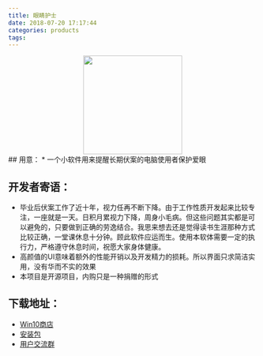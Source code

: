 ```yaml
---
title: 眼睛护士
date: 2018-07-20 17:17:44
categories: products
tags:
---
```


<center><img  style="display:inline !important;width:200px;height:200px" src="https://mscoder.cn/res/imgs/products/logo_eyenurse.png"/></center>
## 用意：
* 一个小软件用来提醒长期伏案的电脑使用者保护爱眼

## 开发者寄语：
* 毕业后伏案工作了近十年，视力任再不断下降。由于工作性质开发起来比较专注，一座就是一天。日积月累视力下降，周身小毛病。但这些问题其实都是可以避免的，只要做到正确的劳逸结合。我思来想去还是觉得读书生涯那种方式比较正确，一堂课休息十分钟。顾此软件应运而生。使用本软体需要一定的执行力，严格遵守休息时间，祝愿大家身体健康。
* 高颜值的UI意味着额外的性能开销以及开发精力的损耗。所以界面只求简洁实用，没有华而不实的效果
* 本项目是开源项目，内购只是一种捐赠的形式

## 下载地址：
* [Win10商店](https://www.microsoft.com/zh-cn/p/%E7%9C%BC%E7%9D%9B%E6%8A%A4%E5%A3%AB/9np76pb0d07c?rtc=1)
* [安装包](https://github.com/MscoderStudio/EyeNurse/releases)
* [用户交流群](/about/contact.html)
